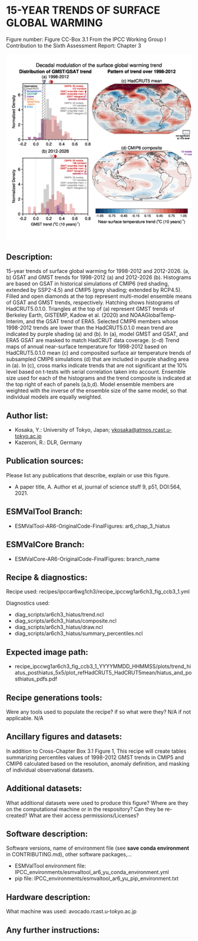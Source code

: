 
15-YEAR TRENDS OF SURFACE GLOBAL WARMING
========================================

Figure number: Figure CC-Box 3.1
From the IPCC Working Group I Contribution to the Sixth Assessment Report: Chapter 3

![Figure CCBox 3.1](../images/ar6_wg1_chap3_figure_ccbox3_1.png?raw=true)


Description:
------------
15-year trends of surface global warming for 1998-2012 and 2012-2026. (a, b) 
GSAT and GMST trends for 1998-2012 (a) and 2012-2026 (b). Histograms are based 
on GSAT in historical simulations of CMIP6 (red shading, extended by SSP2-4.5) 
and CMIP5 (grey shading; extended by RCP4.5). Filled and open diamonds at the 
top represent multi-model ensemble means of GSAT and GMST trends, respectively. 
Hatching shows histograms of HadCRUT5.0.1.0. Triangles at the top of (a) 
represent GMST trends of Berkeley Earth, GISTEMP, Kadow et al. (2020) and 
NOAAGlobalTemp-Interim, and the GSAT trend of ERA5. Selected CMIP6 members whose 
1998-2012 trends are lower than the HadCRUT5.0.1.0 mean trend are indicated by 
purple shading (a) and (b). In (a), model GMST and GSAT, and ERA5 GSAT are 
masked to match HadCRUT data coverage. (c-d) Trend maps of annual near-surface 
temperature for 1998-2012 based on HadCRUT5.0.1.0 mean (c) and composited 
surface air temperature trends of subsampled CMIP6 simulations (d) that are 
included in purple shading area in (a). In (c), cross marks indicate trends that 
are not significant at the 10% level based on t-tests with serial correlation 
taken into account. Ensemble size used for each of the histograms and the trend 
composite is indicated at the top right of each of panels (a,b,d). Model 
ensemble members are weighted with the inverse of the ensemble size of the same 
model, so that individual models are equally weighted.


Author list:
------------
- Kosaka, Y.: University of Tokyo, Japan; ykosaka@atmos.rcast.u-tokyo.ac.jp
- Kazeroni, R.: DLR, Germany


Publication sources:
--------------------
Please list any publications that describe, explain or use this figure. 
- A paper title, A. Author et al, journal of science stuff 9, p51, DOI:564, 2021. 


ESMValTool Branch:
------------------
- ESMValTool-AR6-OriginalCode-FinalFigures: ar6_chap_3_hiatus


ESMValCore Branch:
------------------
- ESMValCore-AR6-OriginalCode-FinalFigures: branch_name


Recipe & diagnostics:
---------------------
Recipe used: recipes/ipccar6wg1ch3/recipe_ipccwg1ar6ch3_fig_ccb3_1.yml

Diagnostics used: 
- diag_scripts/ar6ch3_hiatus/trend.ncl
- diag_scripts/ar6ch3_hiatus/composite.ncl
- diag_scripts/ar6ch3_hiatus/draw.ncl
- diag_scripts/ar6ch3_hiatus/summary_percentiles.ncl


Expected image path:
--------------------
- recipe_ipccwg1ar6ch3_fig_ccb3_1_YYYYMMDD_HHMMSS/plots/trend_hiatus_posthiatus_5x5/plot_refHadCRUT5_HadCRUT5mean/hiatus_and_posthiatus_pdfs.pdf


Recipe generations tools: 
-------------------------
Were any tools used to populate the recipe? if so what were they? N/A if not applicable. 
N/A


Ancillary figures and datasets:
-------------------------------
In addition to Cross-Chapter Box 3.1 Figure 1, This recipe will create 
tables summarizing percentiles values of 1998-2012 GMST trends in CMIP5 and CMIP6 
calculated based on the resolution, anomaly definition, and masking of individual 
observational datasets.


Additional datasets:
--------------------
What additional datasets were used to produce this figure?
Where are they on the computational machine or in the respository?
Can they be re-created?
What are their access permissions/Licenses?


Software description:
---------------------
Software versions, name of environment file (see **save conda environment** in CONTRIBUTING.md), other software packages,…
- ESMValTool environment file: IPCC_environments/esmvaltool_ar6_yu_conda_environment.yml
- pip file: IPCC_environments/esmvaltool_ar6_yu_pip_environment.txt


Hardware description:
---------------------
What machine was used:  avocado.rcast.u-tokyo.ac.jp


Any further instructions: 
-------------------------

